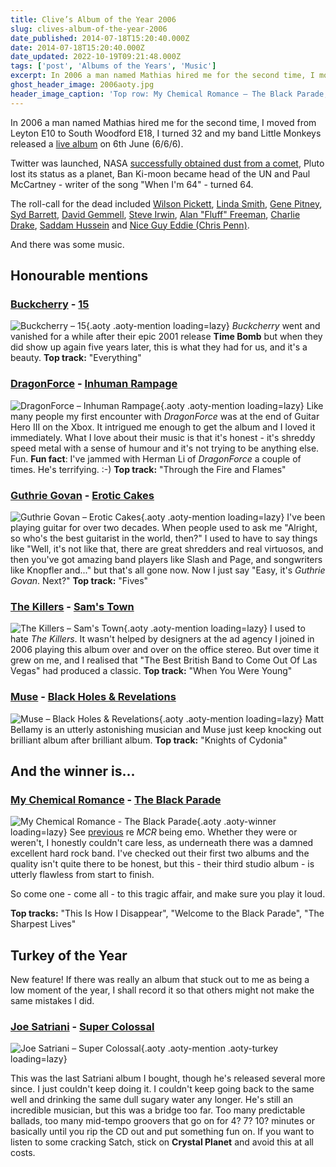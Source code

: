 ```yaml
---
title: Clive’s Album of the Year 2006
slug: clives-album-of-the-year-2006
date_published: 2014-07-18T15:20:40.000Z
date: 2014-07-18T15:20:40.000Z
date_updated: 2022-10-19T09:21:48.000Z
tags: ['post', 'Albums of the Years', 'Music']
excerpt: In 2006 a man named Mathias hired me for the second time, I moved from Leyton E10 to South Woodford E18, I turned 32 and my band Little Monkeys released a live album on 6th June (6/6/6).
ghost_header_image: 2006aoty.jpg
header_image_caption: 'Top row: My Chemical Romance – The Black Parade; Buckcherry – 15; DragonForce – Inhuman Rampage. Bottom row: Guthrie Govan – Erotic Cakes; The Killers – Sam’s Town; Muse – Black Holes and Revelations'
---
```


In 2006 a man named Mathias hired me for the second time, I moved from Leyton E10 to South Woodford E18, I turned 32 and my band Little Monkeys released a [live album](http://www.amazon.co.uk/Live-At-Marquee-Little-Monkeys/dp/B00350WWU8/) on 6th June (6/6/6).

Twitter was launched, NASA [successfully obtained dust from a comet](http://en.wikipedia.org/wiki/Stardust_(spacecraft)), Pluto lost its status as a planet, Ban Ki-moon became head of the UN and Paul McCartney - writer of the song "When I'm 64" - turned 64.

The roll-call for the dead included [Wilson Pickett](http://en.wikipedia.org/wiki/Wilson_Pickett), [Linda Smith](http://en.wikipedia.org/wiki/Linda_Smith_(comedian)), [Gene Pitney](http://en.wikipedia.org/wiki/Gene_Pitney), [Syd Barrett](http://en.wikipedia.org/wiki/Syd_Barrett), [David Gemmell](http://en.wikipedia.org/wiki/David_Gemmell), [Steve Irwin](http://en.wikipedia.org/wiki/Steve_Irwin), [Alan "Fluff" Freeman](http://en.wikipedia.org/wiki/Alan_Freeman), [Charlie Drake](http://en.wikipedia.org/wiki/Charlie_Drake), [Saddam Hussein](http://en.wikipedia.org/wiki/Saddam_Hussein) and [Nice Guy Eddie (Chris Penn)](http://en.wikipedia.org/wiki/Chris_Penn).

And there was some music.

## Honourable mentions

### [Buckcherry](http://www.buckcherry.com/) - [15](http://www.amazon.co.uk/15-Buckcherry/dp/B000QCQUB0/)

![Buckcherry – 15](/public/images/2020/06/buckcherry_15.jpg){.aoty .aoty-mention loading=lazy} *Buckcherry* went and vanished for a while after their epic 2001 release **Time Bomb** but when they did show up again five years later, this is what they had for us, and it's a beauty. **Top track:** "Everything"

### [DragonForce](http://www.dragonforce.com/) - [Inhuman Rampage](http://www.amazon.co.uk/Inhuman-Rampage-Parental-Advisory-Dragonforce/dp/B000CNFAR8/)

![DragonForce – Inhuman Rampage](/public/images/2020/06/dragonforce_inhuman-rampage.jpg){.aoty .aoty-mention loading=lazy} Like many people my first encounter with *DragonForce* was at the end of Guitar Hero III on the Xbox. It intrigued me enough to get the album and I loved it immediately. What I love about their music is that it's honest - it's shreddy speed metal with a sense of humour and it's not trying to be anything else. Fun. **Fun fact**: I've jammed with Herman Li of *DragonForce* a couple of times. He's terrifying. :-) **Top track:** "Through the Fire and Flames"

### [Guthrie Govan](http://www.guthriegovan.co.uk/) - [Erotic Cakes](http://www.amazon.co.uk/Erotic-Cakes-Guthrie-Govan/dp/B006UDTZXE/)

![Guthrie Govan – Erotic Cakes](/public/images/2020/06/guthrie-govan_erotic-cakes.jpg){.aoty .aoty-mention loading=lazy} I've been playing guitar for over two decades. When people used to ask me "Alright, so who's the best guitarist in the world, then?" I used to have to say things like "Well, it's not like that, there are great shredders and real virtuosos, and then you've got amazing band players like Slash and Page, and songwriters like Knopfler and..." but that's all gone now. Now I just say "Easy, it's *Guthrie Govan*. Next?" **Top track:** "Fives"

### [The Killers](http://www.thekillersmusic.com/) - [Sam's Town](http://www.amazon.co.uk/Sams-Town-Killers/dp/B000HDR9NG/)

![The Killers – Sam's Town](/public/images/2020/06/the-killers_sams-town.jpg){.aoty .aoty-mention loading=lazy} I used to hate *The Killers*. It wasn't helped by designers at the ad agency I joined in 2006 playing this album over and over on the office stereo. But over time it grew on me, and I realised that "The Best British Band to Come Out Of Las Vegas" had produced a classic. **Top track:** "When You Were Young"

### [Muse](http://www.muse.mu/) - [Black Holes & Revelations](http://www.amazon.co.uk/Black-Holes-Revelations-Muse/dp/B000G09OEM/)

![Muse – Black Holes & Revelations](/public/images/2020/06/muse_black-holes-and-revelations.jpg){.aoty .aoty-mention loading=lazy} Matt Bellamy is an utterly astonishing musician and Muse just keep knocking out brilliant album after brilliant album. **Top track:** "Knights of Cydonia"

## And the winner is...

### [My Chemical Romance](http://www.mychemicalromance.com/) - [The Black Parade](http://www.amazon.co.uk/Black-Parade-My-Chemical-Romance/dp/B000I5Y8ZU/)
![My Chemical Romance - The Black Parade](/public/images/2020/06/my-chemical-romance_the-black-parade.jpeg){.aoty .aoty-winner loading=lazy}
See [previous](/clives-album-of-the-year-2010/) re *MCR* being emo. Whether they were or weren't, I honestly couldn't care less, as underneath there was a damned excellent hard rock band. I've checked out their first two albums and the quality isn't quite there to be honest, but this - their third studio album - is utterly flawless from start to finish.

So come one - come all - to this tragic affair, and make sure you play it loud.

**Top tracks:** "This Is How I Disappear", "Welcome to the Black Parade", "The Sharpest Lives"

## Turkey of the Year

New feature! If there was really an album that stuck out to me as being a low moment of the year, I shall record it so that others might not make the same mistakes I did.

### [Joe Satriani](http://www.satriani.com/) - [Super Colossal](http://www.amazon.co.uk/Super-Colossal-Joe-Satriani/dp/B000EF5MRW/)

![Joe Satriani – Super Colossal](/public/images/2025/02/joe-satriani-super-colossal.jpg){.aoty .aoty-mention .aoty-turkey loading=lazy}

This was the last Satriani album I bought, though he's released several more since. I just couldn't keep doing it. I couldn't keep going back to the same well and drinking the same dull sugary water any longer. He's still an incredible musician, but this was a bridge too far. Too many predictable ballads, too many mid-tempo groovers that go on for 4? 7? 10? minutes or basically until you rip the CD out and put something fun on. If you want to listen to some cracking Satch, stick on **Crystal Planet** and avoid this at all costs.
